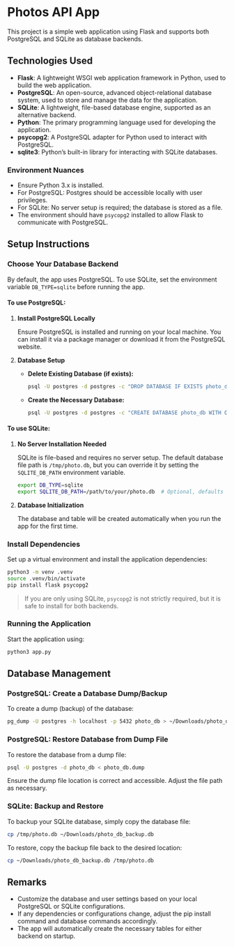 # Photos API App

This project is a simple web application using Flask and supports both PostgreSQL and SQLite as database backends.

## Technologies Used

- **Flask**: A lightweight WSGI web application framework in Python, used to build the web application.
- **PostgreSQL**: An open-source, advanced object-relational database system, used to store and manage the data for the application.
- **SQLite**: A lightweight, file-based database engine, supported as an alternative backend.
- **Python**: The primary programming language used for developing the application.
- **psycopg2**: A PostgreSQL adapter for Python used to interact with PostgreSQL.
- **sqlite3**: Python’s built-in library for interacting with SQLite databases.

### Environment Nuances

- Ensure Python 3.x is installed.
- For PostgreSQL: Postgres should be accessible locally with user privileges.
- For SQLite: No server setup is required; the database is stored as a file.
- The environment should have `psycopg2` installed to allow Flask to communicate with PostgreSQL.

## Setup Instructions

### Choose Your Database Backend

By default, the app uses PostgreSQL. To use SQLite, set the environment variable `DB_TYPE=sqlite` before running the app.

#### To use PostgreSQL:

1. **Install PostgreSQL Locally**

   Ensure PostgreSQL is installed and running on your local machine. You can install it via a package manager or download it from the PostgreSQL website.

2. **Database Setup**

   - **Delete Existing Database (if exists):**

     ```bash
     psql -U postgres -d postgres -c "DROP DATABASE IF EXISTS photo_db"
     ```

   - **Create the Necessary Database:**

     ```bash
     psql -U postgres -d postgres -c "CREATE DATABASE photo_db WITH OWNER = postgres TEMPLATE template0 ENCODING = 'UTF8' LC_COLLATE = 'en_US.UTF-8' LC_CTYPE = 'en_US.UTF-8' CONNECTION LIMIT = -1;"
     ```

#### To use SQLite:

1. **No Server Installation Needed**

   SQLite is file-based and requires no server setup. The default database file path is `/tmp/photo.db`, but you can override it by setting the `SQLITE_DB_PATH` environment variable.

   ```bash
   export DB_TYPE=sqlite
   export SQLITE_DB_PATH=/path/to/your/photo.db  # Optional, defaults to /tmp/photo.db
   ```

2. **Database Initialization**

   The database and table will be created automatically when you run the app for the first time.

### Install Dependencies

Set up a virtual environment and install the application dependencies:

```bash
python3 -m venv .venv
source .venv/bin/activate
pip install flask psycopg2
```

> If you are only using SQLite, `psycopg2` is not strictly required, but it is safe to install for both backends.

### Running the Application

Start the application using:

```bash
python3 app.py
```

## Database Management

### PostgreSQL: Create a Database Dump/Backup

To create a dump (backup) of the database:

```bash
pg_dump -U postgres -h localhost -p 5432 photo_db > ~/Downloads/photo_db.dump
```

### PostgreSQL: Restore Database from Dump File

To restore the database from a dump file:

```bash
psql -U postgres -d photo_db < photo_db.dump
```

Ensure the dump file location is correct and accessible. Adjust the file path as necessary.

### SQLite: Backup and Restore

To backup your SQLite database, simply copy the database file:

```bash
cp /tmp/photo.db ~/Downloads/photo_db_backup.db
```

To restore, copy the backup file back to the desired location:

```bash
cp ~/Downloads/photo_db_backup.db /tmp/photo.db
```

## Remarks

- Customize the database and user settings based on your local PostgreSQL or SQLite configurations.
- If any dependencies or configurations change, adjust the pip install command and database commands accordingly.
- The app will automatically create the necessary tables for either backend on startup.
